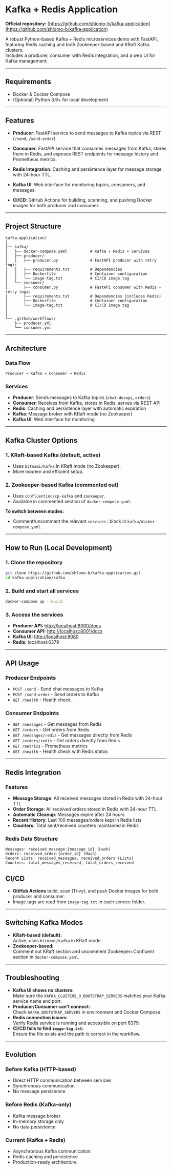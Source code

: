 # Kafka + Redis Application

**Official repository:** [https://github.com/shlomo-b/kafka-application](https://github.com/shlomo-b/kafka-application)

A robust Python-based Kafka + Redis microservices demo with FastAPI, featuring Redis caching and both Zookeeper-based and KRaft Kafka clusters.  
Includes a producer, consumer with Redis integration, and a web UI for Kafka management.

---

## Requirements
- Docker & Docker Compose
- (Optional) Python 3.9+ for local development

---

## Features

- **Producer**: FastAPI service to send messages to Kafka topics via REST (`/send`, `/send-order`).
- **Consumer**: FastAPI service that consumes messages from Kafka, stores them in Redis, and exposes REST endpoints for message history and Prometheus metrics.
- **Redis Integration**: Caching and persistence layer for message storage with 24-hour TTL.

- **Kafka UI**: Web interface for monitoring topics, consumers, and messages.
- **CI/CD**: GitHub Actions for building, scanning, and pushing Docker images for both producer and consumer.

---

## Project Structure

```
kafka-application/
│
├── kafka/
│   ├── docker-compose.yaml          # Kafka + Redis + Services
│   ├── producer/
│   │   ├── producer.py              # FastAPI producer with retry logic
│   │   ├── requirements.txt         # Dependencies
│   │   ├── Dockerfile               # Container configuration
│   │   └── image-tag.txt            # CI/CD image tag
│   └── consumer/
│       ├── consumer.py              # FastAPI consumer with Redis + retry logic
│       ├── requirements.txt         # Dependencies (includes Redis)
│       ├── Dockerfile               # Container configuration
│       └── image-tag.txt            # CI/CD image tag
│
│
└── .github/workflows/
    ├── producer.yml
    └── consumer.yml
```

---

## Architecture

### Data Flow
```
Producer → Kafka → Consumer → Redis
```

### Services
- **Producer**: Sends messages to Kafka topics (`chat-devops`, `orders`)
- **Consumer**: Receives from Kafka, stores in Redis, serves via REST API
- **Redis**: Caching and persistence layer with automatic expiration
- **Kafka**: Message broker with KRaft mode (no Zookeeper)
- **Kafka UI**: Web interface for monitoring

---

## Kafka Cluster Options

### 1. KRaft-based Kafka (default, active)

- Uses `bitnami/kafka` in KRaft mode (no Zookeeper).
- More modern and efficient setup.

### 2. Zookeeper-based Kafka (commented out)

- Uses `confluentinc/cp-kafka` and `zookeeper`.
- Available in commented section of `docker-compose.yaml`.

**To switch between modes:**  
- Comment/uncomment the relevant `services:` block in `kafka/docker-compose.yaml`.

---

## How to Run (Local Development)

### 1. Clone the repository

```bash
git clone https://github.com/shlomo-b/kafka-application.git
cd kafka-application/kafka
```

### 2. Build and start all services

```bash
docker-compose up --build
```

### 3. Access the services

- **Producer API:** [http://localhost:8000/docs](http://localhost:8000/docs)
- **Consumer API:** [http://localhost:8001/docs](http://localhost:8001/docs)
- **Kafka UI:** [http://localhost:8080](http://localhost:8080)
- **Redis:** localhost:6379

---

## API Usage

### Producer Endpoints
- `POST /send` - Send chat messages to Kafka
- `POST /send-order` - Send orders to Kafka
- `GET /health` - Health check

### Consumer Endpoints
- `GET /messages` - Get messages from Redis
- `GET /orders` - Get orders from Redis
- `GET /messages/redis` - Get messages directly from Redis
- `GET /orders/redis` - Get orders directly from Redis
- `GET /metrics` - Prometheus metrics
- `GET /health` - Health check with Redis status

---

## Redis Integration

### Features
- **Message Storage**: All received messages stored in Redis with 24-hour TTL
- **Order Storage**: All received orders stored in Redis with 24-hour TTL
- **Automatic Cleanup**: Messages expire after 24 hours
- **Recent History**: Last 100 messages/orders kept in Redis lists
- **Counters**: Total sent/received counters maintained in Redis

### Redis Data Structure
```
Messages: received_message:{message_id} (Hash)
Orders: received_order:{order_id} (Hash)
Recent Lists: received_messages, received_orders (Lists)
Counters: total_messages_received, total_orders_received
```

## CI/CD

- **GitHub Actions** build, scan (Trivy), and push Docker images for both producer and consumer.
- Image tags are read from `image-tag.txt` in each service folder.

---

## Switching Kafka Modes

- **KRaft-based (default):**  
  Active, uses `bitnami/kafka` in KRaft mode.
- **Zookeeper-based:**  
  Comment out KRaft section and uncomment Zookeeper+Confluent section in `docker-compose.yaml`.

---

## Troubleshooting

- **Kafka UI shows no clusters:**  
  Make sure the `KAFKA_CLUSTERS_0_BOOTSTRAP_SERVERS` matches your Kafka service name and port.
- **Producer/Consumer can't connect:**  
  Check `KAFKA_BOOTSTRAP_SERVERS` in environment and Docker Compose.
- **Redis connection issues:**  
  Verify Redis service is running and accessible on port 6379.
- **CI/CD fails to find `image-tag.txt`:**  
  Ensure the file exists and the path is correct in the workflow.

---

## Evolution

### Before Kafka (HTTP-based)
- Direct HTTP communication between services
- Synchronous communication
- No message persistence

### Before Redis (Kafka-only)
- Kafka message broker
- In-memory storage only
- No data persistence

### Current (Kafka + Redis)
- Asynchronous Kafka communication
- Redis caching and persistence
- Production-ready architecture